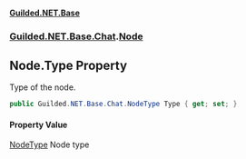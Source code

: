 #### [Guilded.NET.Base](Guilded_NET_Base.md 'Guilded.NET.Base')
### [Guilded.NET.Base.Chat](Guilded_NET_Base.md#Guilded_NET_Base_Chat 'Guilded.NET.Base.Chat').[Node](Node.md 'Guilded.NET.Base.Chat.Node')
## Node.Type Property
Type of the node.  
```csharp
public Guilded.NET.Base.Chat.NodeType Type { get; set; }
```
#### Property Value
[NodeType](NodeType.md 'Guilded.NET.Base.Chat.NodeType')
Node type

